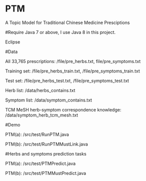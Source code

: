 # PTM
A Topic Model for Traditional Chinese Medicine Presciptions

#Require
Java 7 or above, I use Java 8 in this project.

Eclipse


#Data

All 33,765 prescriptions: /file/pre_herbs.txt, file/pre_symptoms.txt

Training set: /file/pre_herbs_train.txt, /file/pre_symptoms_train.txt

Test set: /file/pre_herbs_test.txt, /file/pre_symptoms_test.txt

Herb list: /data/herbs_contains.txt

Symptom list: /data/symptom_contains.txt

TCM MeSH herb-symptom correspondence knowledge: /data/symptom_herb_tcm_mesh.txt

#Demo

PTM(a): /src/test/RunPTM.java

PTM(b): /src/test/RunPTMMustLink.java

#Herbs and symptoms prediction tasks

PTM(a): /src/test/PTMPredict.java

PTM(b): /src/test/PTMMustPredict.java

 


